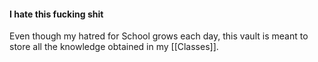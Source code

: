 #### I hate this fucking shit

Even though my hatred for School grows each day, this vault is meant to store all the knowledge obtained in my [[Classes]].

